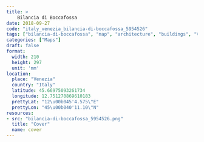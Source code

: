 ```yaml
---
title: > 
    Bilancia di Boccafossa
date: 2018-09-27
code: "italy_venezia_bilancia-di-boccafossa_5954526"
tags: ["bilancia-di-boccafossa", "map", "architecture", "buildings", "Venezia", "Italy"]
categories: ["Maps"]
draft: false
format:
  width: 210
  height: 297
  unit: 'mm'
location:
  place: "Venezia"
  country: "Italy"
  latitude: 45.66975093261734
  longitude: 12.751270869610183
  prettyLat: "12\u00b045'4.575\"E"
  prettyLon: "45\u00b040'11.10\"N"
resources:
- src: "bilancia-di-boccafossa_5954526.png"
  title: "Cover"
  name: cover
---
```


